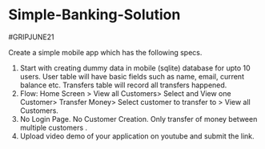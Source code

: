 # Simple-Banking-Solution
#GRIPJUNE21

Create a simple mobile app which has the following specs.
1.  Start with creating dummy data in mobile (sqlite) database
for upto 10 users. User table will have basic fields such as
name, email, current balance etc. Transfers table will record
all transfers happened.
2.  Flow: Home Screen > View all Customers> Select and View
one Customer> Transfer Money> Select customer to transfer
to > View all Customers.
3.  No Login Page. No Customer Creation. Only transfer of money
between multiple customers .
4.  Upload video demo of your application on youtube and submit the link.
